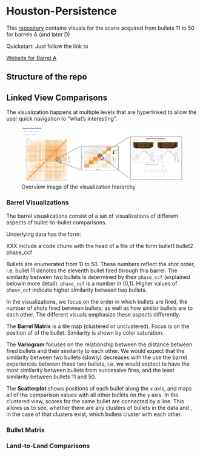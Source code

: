 
<!-- README.md is generated from README.Rmd. Please edit that file -->

# Houston-Persistence

<!-- badges: start -->
<!-- badges: end -->

This [repository](https://github.com/heike/Houston-Persistence) contains visuals for the scans acquired from bullets 11
to 50 for barrels A (and later D)

Quickstart: Just follow the link to

[Website for Barrel
A](https://heike.github.io/Houston-Persistence/barrel-tiles-with-maps.html)

<!--[Website for Barrel
D](https://heike.github.io/Houston-Persistence/docs/matrix-comparisons/matrix_D.html)-->

## Structure of the repo

## Linked View Comparisons

The visualization happens at multiple levels that are hyperlinked to
allow the user quick navigation to “what’s interesting”.

<figure>
<img src="overview.png"
alt="Overview image of the visualization hierarchy" />
<figcaption aria-hidden="true">Overview image of the visualization
hierarchy</figcaption>
</figure>

### Barrel Visualizations

The barrel visualizations consist of a set of visualizations of
different aspects of bullet-to-bullet comparisons.

Underlying data has the form:

XXX include a code chunk with the head of a file of the form bullet1
bullet2 phase_ccf

Bullets are enumerated from 11 to 50. These numbers reflect the shot
order, i.e. bullet 11 denotes the eleventh bullet fired through this
barrel. The similarity between two bullets is determined by their
`phase_ccf` (explained belowin more detail). `phase_ccf` is a number in
\[0,1\]. Higher values of `phase_ccf` indicate higher similarity between
two bullets.

In the visualizations, we focus on the order in which bullets are fired,
the number of shots fired between bullets, as well as how similar
bullets are to each other. The different visuals emphasize these aspects
differently.

The **Barrel Matrix** is a tile map (clustered or unclustered). Focus is
on the position of of the bullet. Similarity is shown by color
saturation.

The **Variogram** focuses on the relationship between the distance
between fired bullets and their similarity to each other. We would
expect that the similarity between two bullets (slowly) decreases with
the use the barrel experiences between these two bullets, i.e. we would
exptect to have the most similarity between bullets from successive
fires, and the least similarity between bullets 11 and 50.

The **Scatterplot** shows positions of each bullet along the `x` axis,
and maps all of the comparison values with all other bullets on the `y`
axis. In the clustered view, scores for the same bullet are connected by
a line. This allows us to see, whether there are any clusters of bullets
in the data and , in the case of that clusters exist, which bullets
cluster with each other.

### Bullet Matrix

### Land-to-Land Comparisons
